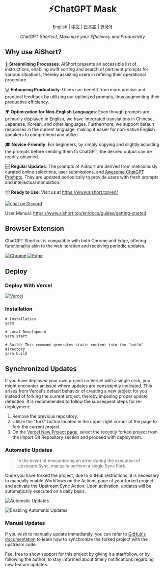 <h1 align="center">
⚡️ChatGPT Mask
</h1>
<p align="center">
    English | <a href="./README.md">中文</a> | <a href="./README-ja.md">日本語</a> | <a href="./README-ko.md">한국어</a>
</p>
<p align="center">
    <em>ChatGPT Shortcut, Maximize your Efficiency and Productivity</em>
</p>

## Why use AiShort?

🚀 **Streamlining Processes**: AiShort presents an accessible list of instructions, enabling swift sorting and search of pertinent prompts for various situations, thereby assisting users in refining their operational procedure.

💻 **Enhancing Productivity**: Users can benefit from more precise and practical feedback by utilizing our optimized prompts, thus augmenting their productive efficiency.

🌍 **Optimization for Non-English Languages**: Even though prompts are primarily displayed in English, we have integrated translations in Chinese, Japanese, Korean, and other languages. Furthermore, we support default responses in the current language, making it easier for non-native English speakers to comprehend and utilize.

🎓 **Novice-Friendly**: For beginners, by simply copying and slightly adjusting the prompts before sending them to ChatGPT, the desired output can be readily obtained.

🆕 **Regular Updates**: The prompts of AiShort are derived from meticulously curated online selections, user submissions, and [Awesome ChatGPT Prompts](https://github.com/f/awesome-chatgpt-prompts). They are updated periodically to provide users with fresh prompts and intellectual stimulation.

📦 **Ready to Use**: Visit us at <https://www.aishort.top/en/>

<a href="https://discord.gg/PZTQfJ4GjX">
   <img src="https://img.shields.io/discord/1048780149899939881?color=%2385c8c8&label=Discord&logo=discord&style=for-the-badge" alt="chat on Discord" />
</a>

User Manual: <https://www.aishort.top/en/docs/guides/getting-started>

## Browser Extension

ChatGPT Shortcut is compatible with both Chrome and Edge, offering functionality akin to the web iteration and receiving periodic updates.

<a href="https://chrome.google.com/webstore/detail/chatgpt-shortcut/blcgeoojgdpodnmnhfpohphdhfncblnj">
  <img src="https://img.newzone.top/2023-06-05-12-28-49.png?imageMogr2/format/webp"  alt="Chrome" valign="middle" /></a>

<a href="https://microsoftedge.microsoft.com/addons/detail/chatgpt-shortcut/hnggpalhfjmdhhmgfjpmhlfilnbmjoin">
  <img src="https://img.newzone.top/2023-06-05-12-26-20.png?imageMogr2/format/webp" alt="Edge" valign="middle" /></a>

## Deploy

### Deploy With Vercel

[![Vercel](https://vercel.com/button)](https://vercel.com/new/clone?repository-url=https%3A%2F%2Fgithub.com%2Frockbenben%2FChatGPT-Shortcut%2Ftree%2Fgh-pages)

### Installation

```shell
# Installation
yarn

# Local Development
yarn start

# Build: This command generates static content into the `build` directory
yarn build
```

## Synchronized Updates

If you have deployed your own project on Vercel with a single click, you might encounter an issue where updates are consistently indicated. This arises from Vercel's default behavior of creating a new project for you instead of forking the current project, thereby impeding proper update detection. It is recommended to follow the subsequent steps for re-deployment:

1. Remove the previous repository.
2. Utilize the "fork" button located in the upper right corner of the page to fork the current project.
3. On the [Vercel New Project page](https://vercel.com/new), select the recently forked project from the Import Git Repository section and proceed with deployment.

### Automatic Updates

> In the event of encountering an error during the execution of Upstream Sync, manually perform a single Sync Fork.

Once you have forked the project, due to GitHub restrictions, it is necessary to manually enable Workflows on the Actions page of your forked project and activate the Upstream Sync Action. Upon activation, updates will be automatically executed on a daily basis.

![Automatic Updates](https://img.newzone.top/2023-05-19-11-57-59.png?imageMogr2/format/webp)

![Enabling Automatic Updates](https://img.newzone.top/2023-05-19-11-59-26.png?imageMogr2/format/webp)

### Manual Updates

If you wish to manually update immediately, you can refer to [GitHub's documentation](https://docs.github.com/en/pull-requests/collaborating-with-pull-requests/working-with-forks/syncing-a-fork) to learn how to synchronize the forked project with the upstream code.

Feel free to show support for this project by giving it a star/follow, or by following the author, to stay informed about timely notifications regarding new feature updates.
